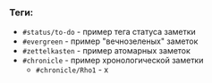### Теги:
- `#status/to-do` - пример тега статуса заметки
- `#evergreen` - пример "вечнозеленых" заметок
- `#zettelkasten` - пример атомарных заметок
- `#chronicle` - пример хронологической заметки
	- `#chronicle/Rho1` - х
